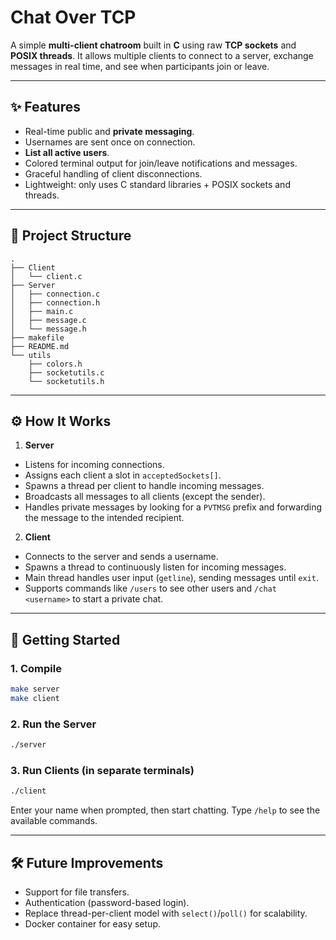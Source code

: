 # Chat Over TCP

A simple **multi-client chatroom** built in **C** using raw **TCP sockets** and **POSIX threads**.
It allows multiple clients to connect to a server, exchange messages in real time, and see when participants join or leave.

---

## ✨ Features

* Real-time public and **private messaging**.
* Usernames are sent once on connection.
* **List all active users**.
* Colored terminal output for join/leave notifications and messages.
* Graceful handling of client disconnections.
* Lightweight: only uses C standard libraries + POSIX sockets and threads.

---

## 📂 Project Structure

```
.
├── Client
│   └── client.c
├── Server
│   ├── connection.c
│   ├── connection.h
│   ├── main.c
│   ├── message.c
│   └── message.h
├── makefile
├── README.md
└── utils
    ├── colors.h
    ├── socketutils.c
    └── socketutils.h
```

---

## ⚙️ How It Works

1. **Server**

* Listens for incoming connections.
* Assigns each client a slot in `acceptedSockets[]`.
* Spawns a thread per client to handle incoming messages.
* Broadcasts all messages to all clients (except the sender).
* Handles private messages by looking for a `PVTMSG` prefix and forwarding the message to the intended recipient.

2. **Client**

* Connects to the server and sends a username.
* Spawns a thread to continuously listen for incoming messages.
* Main thread handles user input (`getline`), sending messages until `exit`.
* Supports commands like `/users` to see other users and `/chat <username>` to start a private chat.

---

## 🚀 Getting Started

### 1. Compile

```bash
make server
make client
```

### 2. Run the Server

```bash
./server
```

### 3. Run Clients (in separate terminals)

```bash
./client
```

Enter your name when prompted, then start chatting.
Type `/help` to see the available commands.

---

## 🛠️ Future Improvements

* Support for file transfers.
* Authentication (password-based login).
* Replace thread-per-client model with `select()`/`poll()` for scalability.
* Docker container for easy setup.
